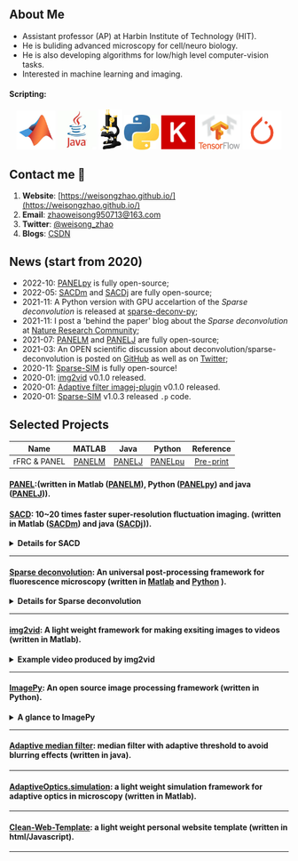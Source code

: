 

## About Me
- Assistant professor (AP) at Harbin Institute of Technology (HIT).
- He is buliding advanced microscopy for cell/neuro biology.
- He is also developing algorithms for low/high level computer-vision tasks.
- Interested in machine learning and imaging.
#### Scripting:

<p align="center">
<img src='./imgs/MATLAB.jpg' width=70>
<img src='./imgs/java.jpg' width=70>
<img src='./imgs/imagej-128.png' width=42>
<img src='./imgs/Python.jpg' width=63>
<img src='./imgs/Keras.png' width=63>
<img src='./imgs/TensorFlow.png' width=77>
<img src='./imgs/pytorch.png' width=70>
</p>

## Contact me 📱

1. **Website**: [https://weisongzhao.github.io/](https://weisongzhao.github.io/)
2. **Email**: zhaoweisong950713@163.com
3. **Twitter**: [@weisong_zhao](https://twitter.com/weisong_zhao)
4. **Blogs**: [CSDN](https://blog.csdn.net/weixin_41923961/)


## News (start from 2020)

- 2022-10: [PANELpy](https://github.com/WeisongZhao/PANELpy) is fully open-source;
- 2022-05: [SACDm](https://github.com/WeisongZhao/SACDm) and [SACDj](https://github.com/WeisongZhao/SACDj) are fully open-source;
- 2021-11: A Python version with GPU accelartion of the <i>Sparse deconvolution</i> is released at [sparse-deconv-py](https://github.com/WeisongZhao/sparse-deconv-py);
- 2021-11: I post a 'behind the paper' blog  about the <i>Sparse deconvolution</i> at [Nature Research Community](https://bioengineeringcommunity.nature.com/posts/physical-resolution-might-be-meaningless-if-in-the-mathmetical-space);
- 2021-07: [PANELM](https://github.com/WeisongZhao/PANELM) and [PANELJ](https://github.com/WeisongZhao/PANELJ) are fully open-source;
- 2021-03: An OPEN scientific discussion about deconvolution/sparse-deconvolution is posted on [GitHub](https://weisongzhao.github.io/rl_positivity_sim/) as well as on [Twitter](https://twitter.com/weisong_zhao/status/1370308101690118146);
- 2020-11: [Sparse-SIM](https://github.com/WeisongZhao/Sparse-SIM) is fully open-source!
- 2020-01: [img2vid](https://github.com/WeisongZhao/img2vid) v0.1.0 released.
- 2020-01: [Adaptive filter imagej-plugin](https://github.com/WeisongZhao/AdaptiveMedian.imagej) v0.1.0 released.
- 2020-01: [Sparse-SIM](https://github.com/WeisongZhao/Sparse-SIM) v1.0.3 released `.p` code.


## Selected Projects


| **Name** | **MATLAB**  | **Java** | **Python** | **Reference** |
| :----: | :----: |:----: | :----: | :----: |
|rFRC & PANEL| [PANELM](https://github.com/WeisongZhao/PANELM)|[PANELJ](https://github.com/WeisongZhao/PANELJ)|[PANELpu](https://github.com/WeisongZhao/PANELpy)|[Pre-print](https://doi.org/10.1101/2022.12.01.518675)|


#### [PANEL](https://doi.org/10.1101/2022.12.01.518675):(written in Matlab ([PANELM](https://github.com/WeisongZhao/PANELM)), Python ([PANELpy](https://github.com/WeisongZhao/PANELpy)) and java ([PANELJ](https://github.com/WeisongZhao/PANELJ))).


#### [SACD](https://doi.org/10.1101/2022.12.12.520072): 10~20 times faster super-resolution fluctuation imaging. (written in Matlab ([SACDm](https://github.com/WeisongZhao/SACDm)) and java ([SACDj](https://github.com/WeisongZhao/SACDj))).

<details>
<summary><b>Details for SACD</b></summary>
<b>Concept:</b>
<p align="left">
<img src='./imgs/SACD model.png' width=700>
</p>
</details>

<hr>

#### [Sparse deconvolution](https://doi.org/10.1038/s41587-021-01092-2): An universal post-processing framework for fluorescence microscopy (written in [Matlab](https://github.com/WeisongZhao/Sparse-SIM) and [Python](https://github.com/WeisongZhao/sparse-deconv-py) ).

<details>
<summary><b>Details for Sparse deconvolution</b></summary>
<b>Concept:</b>
<br>
<p align="left">
<img src='./imgs/GUIv2.png' width=700>
</p>
<b>Algorithm UI:</b>
<p align="left">
<img src='./imgs/GUI.png' width=700>
</p>
</details>

<hr>

#### [img2vid](https://github.com/WeisongZhao/img2vid): A light weight framework for making exsiting images to videos (written in Matlab).

<details>
<summary><b>Example video produced by img2vid</b></summary>
<p align="left">
<img src='./imgs/stage2.gif' width=700>
</p>
</details>

<hr>

#### [ImagePy](https://github.com/Image-Py/imagepy): An open source image processing framework (written in Python).

<details>
<summary><b>A glance to ImagePy</b></summary>
<p align="left">
<img src='./imgs/OS5.png' width=700>
</p>
</details>

<hr>

#### [Adaptive median filter](https://github.com/WeisongZhao/AdaptiveMedian.imagej): median filter with adaptive threshold to avoid blurring effects (written in java). 

<hr>

#### [AdaptiveOptics.simulation](https://github.com/WeisongZhao/AdaptiveOptics.simulation): a light weight simulation framework for adaptive optics in microscopy (written in Matlab).

<hr>

#### [Clean-Web-Template](https://github.com/WeisongZhao/CleanWebTemplate): a light weight personal website template (written in html/Javascript).

<hr>

<!--
## Software list:

||FIJI/ImageJ plugin|Matlab framework|Python framework|Other utils|
|---|----|----|----|----|
|icon|<p align="center"><img src='/imgs/imagej-128.png' width=30></p>|<p align="center"><img src='/imgs/MATLAB.jpg' width=50></p>|<p align="center"><img src='/imgs/Python.jpg' width=45></p>|<p align="center"><img src='/imgs/utils.png' width=45></p>|
|1|[PANELJ](https://github.com/WeisongZhao/PANELJ) (private)|[PANELM](https://github.com/WeisongZhao/PANELM) (private)|[ImagePy](https://github.com/Image-Py/imagepy)|[CleanWebTemplate](https://github.com/WeisongZhao/CleanWebTemplate)|
|2|[SACDj](https://github.com/WeisongZhao/SACDj) (private)|[SACDM](https://github.com/WeisongZhao/SACDM) (private)|[DL-SIM](https://github.com/WeisongZhao/DL-SIM) (private)| |
|3|[Adaptive median filter](https://github.com/WeisongZhao/AdaptiveMedian.imagej)|[img2vid](https://github.com/WeisongZhao/img2vid)|img2vidPy (in progress)| |
|4|[POFI](https://github.com/WeisongZhao/POFI.imagej) (private)|[Bayes-LFM](https://github.com/WeisongZhao/Bayes-LFM) (private)|PANELPy (in progress)| |
|5|SparseJ (in progress)|[Sparse-SIM](https://github.com/WeisongZhao/Sparse-SIM)|SparsePy (in progress)| |
|6|img2vidJ (in progress)|[Palette](https://github.com/WeisongZhao/Palette.ui)|LFMpy (in progress)| |
|6| |[AdaptiveOptics.simulation](https://github.com/WeisongZhao/AdaptiveOptics.simulation)| | |
|7| |[MNIST_Recognization](https://github.com/WeisongZhao/MNIST_Recognization)| | |
-->

<!--
**WeisongZhao/WeisongZhao** is a ✨ _special_ ✨ repository because its `README.md` (this file) appears on your GitHub profile.

Here are some ideas to get you started:

- 🔭 I’m currently working on ...
- 🌱 I’m currently learning ...
- 👯 I’m looking to collaborate on ...
- 🤔 I’m looking for help with ...
- 💬 Ask me about ...
- 📫 How to reach me: ...
- 😄 Pronouns: ...
- ⚡ Fun fact: ...

#### ImageJ plugin
[Adaptive median filter](https://github.com/WeisongZhao/AdaptiveMedian.imagej); [PANELJ](https://github.com/WeisongZhao/PANELJ); [SACDj](https://github.com/WeisongZhao/SACDj); 

#### Matlab framework
[Sparse-SIM](https://github.com/WeisongZhao/Sparse-SIM); [Bayes-LFM](https://github.com/WeisongZhao/Bayes-LFM); [img2vid](https://github.com/WeisongZhao/img2vid); [SACDM](https://github.com/WeisongZhao/SACDM); [PANELM](https://github.com/WeisongZhao/PANELM); 

[AdaptiveOptics.simulation](https://github.com/WeisongZhao/AdaptiveOptics.simulation); [MNIST_Recognization](https://github.com/WeisongZhao/MNIST_Recognization)


#### Python framework
[ImagePy](https://github.com/Image-Py/imagepy); [DL-SIM](https://github.com/WeisongZhao/DL-SIM); 

#### Other utils

[CleanWebTemplate](https://github.com/WeisongZhao/CleanWebTemplate);


-->
